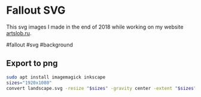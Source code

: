 # Fallout SVG

This svg images I made in the end of 2018 while working on my website
[artslob.ru](https://www.artslob.ru).

\#fallout \#svg \#background

## Export to png
```bash
sudo apt install imagemagick inkscape
sizes="1920x1080"
convert landscape.svg -resize "$sizes" -gravity center -extent "$sizes" out.png
```
